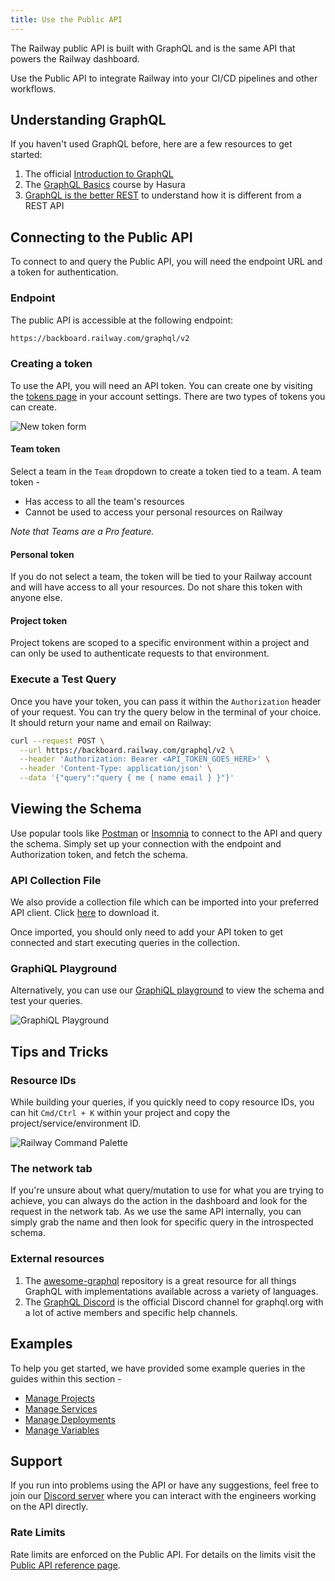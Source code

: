 ```yaml
---
title: Use the Public API
---
```


The Railway public API is built with GraphQL and is the same API that powers the Railway dashboard.

Use the Public API to integrate Railway into your CI/CD pipelines and other workflows.

## Understanding GraphQL

If you haven't used GraphQL before, here are a few resources to get started:

1. The official [Introduction to GraphQL](https://graphql.org/learn/)
2. The [GraphQL Basics](https://hasura.io/learn/graphql/intro-graphql/introduction/) course by Hasura
3. [GraphQL is the better REST](https://www.howtographql.com/basics/1-graphql-is-the-better-rest/) to understand how it is different from a REST API


## Connecting to the Public API

To connect to and query the Public API, you will need the endpoint URL and a token for authentication.

### Endpoint

The public API is accessible at the following endpoint:

```bash
https://backboard.railway.com/graphql/v2
```

### Creating a token

To use the API, you will need an API token. You can create one by visiting the [tokens page](https://railway.com/account/tokens) in your account settings. There are two types of tokens you can create.

<Image src="https://res.cloudinary.com/railway/image/upload/v1667386744/docs/new-token-form_rhrbw8.png"
alt="New token form"
layout="responsive"
width={1618 } height={378} quality={80} />

#### Team token

Select a team in the `Team` dropdown to create a token tied to a team.  A team token -
- Has access to all the team's resources
- Cannot be used to access your personal resources on Railway

*Note that Teams are a Pro feature.*

#### Personal token

If you do not select a team, the token will be tied to your Railway account and will have access to all your resources. Do not share this token with anyone else.

#### Project token

Project tokens are scoped to a specific environment within a project and can only be used to authenticate requests to that environment.

### Execute a Test Query

Once you have your token, you can pass it within the `Authorization` header of your request. You can try the query below in the terminal of your choice. It should return your name and email on Railway:

```bash
curl --request POST \
  --url https://backboard.railway.com/graphql/v2 \
  --header 'Authorization: Bearer <API_TOKEN_GOES_HERE>' \
  --header 'Content-Type: application/json' \
  --data '{"query":"query { me { name email } }"}'
```

## Viewing the Schema

Use popular tools like [Postman](https://www.postman.com/) or [Insomnia](https://insomnia.rest/) to connect to the API and query the schema.  Simply set up your connection with the endpoint and Authorization token, and fetch the schema.

### API Collection File

We also provide a collection file which can be imported into your preferred API client.  Click [here](https://gql-collection-server.up.railway.com/railway_graphql_collection.json) to download it.

Once imported, you should only need to add your API token to get connected and start executing queries in the collection.

### GraphiQL Playground

Alternatively, you can use our [GraphiQL playground](https://railway.com/graphiql) to view the schema and test your queries.

<Image src="https://res.cloudinary.com/railway/image/upload/v1694611003/rw-graphiql_zs2l28.png" alt="GraphiQL Playground" layout="responsive" width={6568} height={3886} quality={80} />


## Tips and Tricks

### Resource IDs

While building your queries, if you quickly need to copy resource IDs, you can hit `Cmd/Ctrl + K` within your project and copy the project/service/environment ID.

<Image src="https://res.cloudinary.com/railway/image/upload/v1694616111/rw-cmd-palette_s5yilj.png" alt="Railway Command Palette" height={678} width={1176} quality={80} />

### The network tab

If you're unsure about what query/mutation to use for what you are trying to achieve, you can always do the action in the dashboard and look for the request in the network tab. As we use the same API internally, you can simply grab the name and then look for specific query in the introspected schema.

### External resources

1. The [awesome-graphql](https://github.com/chentsulin/awesome-graphql) repository is a great resource for all things GraphQL with implementations available across a variety of languages.
2. The [GraphQL Discord](https://discord.graphql.org/) is the official Discord channel for graphql.org with a lot of active members and specific help channels.

## Examples

To help you get started, we have provided some example queries in the guides within this section - 

- [Manage Projects](/guides/manage-projects)
- [Manage Services](/guides/manage-services)
- [Manage Deployments](/guides/manage-deployments)
- [Manage Variables](/guides/manage-variables)

## Support

If you run into problems using the API or have any suggestions, feel free to join our [Discord server](https://discord.gg/railway) where you can interact with the engineers working on the API directly.

### Rate Limits

Rate limits are enforced on the Public API.  For details on the limits visit the [Public API reference page](/reference/public-api#rate-limits).